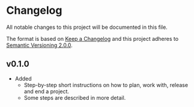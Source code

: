 # Changelog
All notable changes to this project will be documented in this file.

The format is based on [Keep a Changelog][1] and this project adheres to 
[Semantic Versioning 2.0.0][2].

## v0.1.0

* Added
    * Step-by-step short instructions on how to plan, work with, release and 
    end a project.
    * Some steps are described in more detail.


[1]: https://keepachangelog.com/en/1.0.0/
[2]: https://semver.org/
